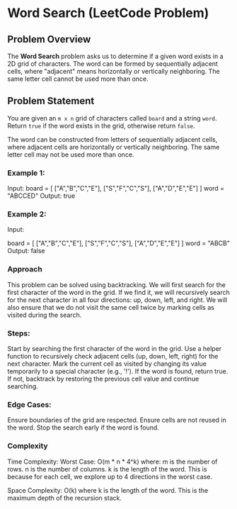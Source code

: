 # Word Search (LeetCode Problem)

## Problem Overview

The **Word Search** problem asks us to determine if a given word exists in a 2D grid of characters. The word can be formed by sequentially adjacent cells, where "adjacent" means horizontally or vertically neighboring. The same letter cell cannot be used more than once.

## Problem Statement

You are given an `m x n` grid of characters called `board` and a string `word`. Return `true` if the word exists in the grid, otherwise return `false`.

The word can be constructed from letters of sequentially adjacent cells, where adjacent cells are horizontally or vertically neighboring. The same letter cell may not be used more than once.

### Example 1:

Input:
board = [
  ["A","B","C","E"],
  ["S","F","C","S"],
  ["A","D","E","E"]
]
word = "ABCCED"
Output: true

### Example 2:
Input:



board = [
  ["A","B","C","E"],
  ["S","F","C","S"],
  ["A","D","E","E"]
]
word = "ABCB"
Output: false

### Approach
This problem can be solved using backtracking. We will first search for the first character of the word in the grid. If we find it, we will recursively search for the next character in all four directions: up, down, left, and right. We will also ensure that we do not visit the same cell twice by marking cells as visited during the search.

### Steps:
Start by searching the first character of the word in the grid.
Use a helper function to recursively check adjacent cells (up, down, left, right) for the next character.
Mark the current cell as visited by changing its value temporarily to a special character (e.g., '!').
If the word is found, return true. If not, backtrack by restoring the previous cell value and continue searching.
### Edge Cases:
Ensure boundaries of the grid are respected.
Ensure cells are not reused in the word.
Stop the search early if the word is found.
### Complexity
Time Complexity:
Worst Case: O(m * n * 4^k) where:
m is the number of rows.
n is the number of columns.
k is the length of the word.
This is because for each cell, we explore up to 4 directions in the worst case.

Space Complexity:
O(k) where k is the length of the word. This is the maximum depth of the recursion stack.
